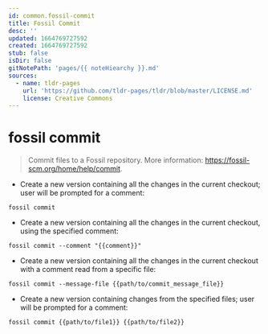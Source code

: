 ```yaml
---
id: common.fossil-commit
title: Fossil Commit
desc: ''
updated: 1664769727592
created: 1664769727592
stub: false
isDir: false
gitNotePath: 'pages/{{ noteHiearchy }}.md'
sources:
  - name: tldr-pages
    url: 'https://github.com/tldr-pages/tldr/blob/master/LICENSE.md'
    license: Creative Commons
---
```

# fossil commit

> Commit files to a Fossil repository.
> More information: <https://fossil-scm.org/home/help/commit>.

- Create a new version containing all the changes in the current checkout; user will be prompted for a comment:

`fossil commit`

- Create a new version containing all the changes in the current checkout, using the specified comment:

`fossil commit --comment "{{comment}}"`

- Create a new version containing all the changes in the current checkout with a comment read from a specific file:

`fossil commit --message-file {{path/to/commit_message_file}}`

- Create a new version containing changes from the specified files; user will be prompted for a comment:

`fossil commit {{path/to/file1}} {{path/to/file2}}`

